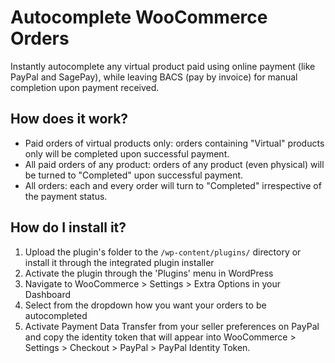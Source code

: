 # Autocomplete WooCommerce Orders
Instantly autocomplete any virtual product paid using online payment (like PayPal and SagePay), while leaving BACS (pay by invoice) for manual completion upon payment received.

## How does it work?

* Paid orders of virtual products only: orders containing "Virtual" products only will be completed upon successful payment.  
* All paid orders of any product: orders of any product (even physical) will be turned to "Completed" upon successful payment.  
* All orders: each and every order will turn to "Completed" irrespective of the payment status.

## How do I install it?

1. Upload the plugin\'s folder to the `/wp-content/plugins/` directory or install it through the integrated plugin installer    
2. Activate the plugin through the \'Plugins\' menu in WordPress     
3. Navigate to WooCommerce > Settings > Extra Options in your Dashboard
4. Select from the dropdown how you want your orders to be autocompleted
5. Activate Payment Data Transfer from your seller preferences on PayPal and copy the identity token that will appear into WooCommerce > Settings > Checkout > PayPal > PayPal Identity Token.
